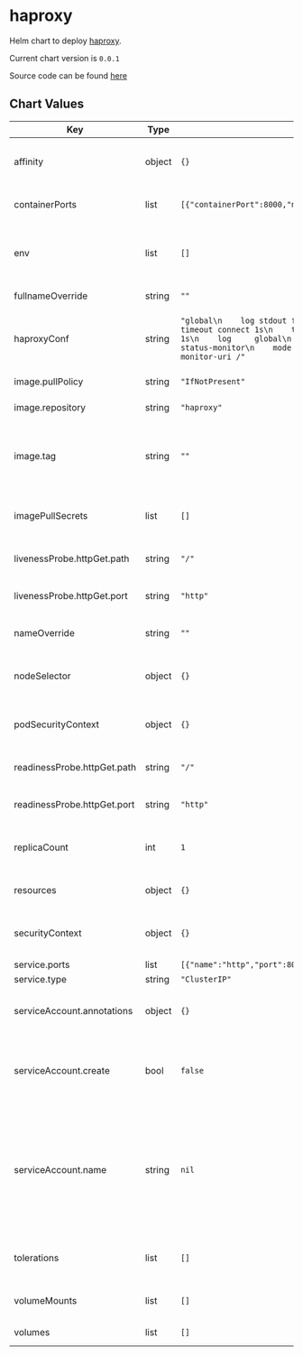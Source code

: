 haproxy
=======
Helm chart to deploy [haproxy](http://www.haproxy.org/).

Current chart version is `0.0.1`

Source code can be found [here](https://github.com/slamdev/helm-charts/tree/master/charts/haproxy)



## Chart Values

| Key | Type | Default | Description |
|-----|------|---------|-------------|
| affinity | object | `{}` | affinity for scheduler pod assignment |
| containerPorts | list | `[{"containerPort":8000,"name":"http","protocol":"TCP"}]` | ports exposed by container |
| env | list | `[]` | additional environment variables for the deployment |
| fullnameOverride | string | `""` | full name of the chart. |
| haproxyConf | string | `"global\n    log stdout format raw local0 info\n\ndefaults\n    timeout connect 1s\n    timeout client  1s\n    timeout server  1s\n    log     global\n    option  httplog\n\nfrontend        status-monitor\n    mode        http\n    bind        :8000\n    monitor-uri /"` | haproxy config to provision inside of the container |
| image.pullPolicy | string | `"IfNotPresent"` | image pull policy |
| image.repository | string | `"haproxy"` | image repository |
| image.tag | string | `""` | image tag (chart's appVersion value will be used if not set) |
| imagePullSecrets | list | `[]` | image pull secret for private images |
| livenessProbe.httpGet.path | string | `"/"` | path for liveness probe |
| livenessProbe.httpGet.port | string | `"http"` | port for liveness probe |
| nameOverride | string | `""` | override name of the chart |
| nodeSelector | object | `{}` | node for scheduler pod assignment |
| podSecurityContext | object | `{}` | specifies security settings for a pod |
| readinessProbe.httpGet.path | string | `"/"` | path for readiness probe |
| readinessProbe.httpGet.port | string | `"http"` | port for readiness probe |
| replicaCount | int | `1` | number of replicas for haproxy deployment. |
| resources | object | `{}` | custom resource configuration |
| securityContext | object | `{}` | specifies security settings for a container |
| service.ports | list | `[{"name":"http","port":80,"protocol":"TCP","targetPort":"http"}]` | service ports |
| service.type | string | `"ClusterIP"` | service type |
| serviceAccount.annotations | object | `{}` | annotations to add to the service account |
| serviceAccount.create | bool | `false` | specifies whether a service account should be created |
| serviceAccount.name | string | `nil` | the name of the service account to use; if not set and create is true, a name is generated using the fullname template |
| tolerations | list | `[]` | tolerations for scheduler pod assignment |
| volumeMounts | list | `[]` | additional volume mounts |
| volumes | list | `[]` | additional volumes |
